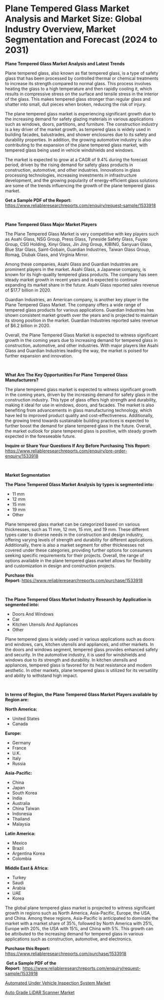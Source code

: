 <p><h1>Plane Tempered Glass Market Analysis and Market Size: Global Industry Overview, Market Segmentation and Forecast (2024 to 2031)</h1></p><p><strong>Plane Tempered Glass Market Analysis and Latest Trends</strong></p>
<p><p>Plane tempered glass, also known as flat tempered glass, is a type of safety glass that has been processed by controlled thermal or chemical treatments to increase its strength compared to normal glass. This process involves heating the glass to a high temperature and then rapidly cooling it, which results in compressive stress on the surface and tensile stress in the interior of the glass. This makes tempered glass stronger than regular glass and shatter into small, dull pieces when broken, reducing the risk of injury.</p><p>The plane tempered glass market is experiencing significant growth due to the increasing demand for safety glazing materials in various applications such as windows, doors, partitions, and furniture. The construction industry is a key driver of the market growth, as tempered glass is widely used in building facades, balustrades, and shower enclosures due to its safety and durability properties. In addition, the growing automotive industry is also contributing to the expansion of the plane tempered glass market, with tempered glass being used in vehicle windshields and windows.</p><p>The market is expected to grow at a CAGR of 9.4% during the forecast period, driven by the rising demand for safety glass products in construction, automotive, and other industries. Innovations in glass processing technologies, increasing investments in infrastructure development, and the growing popularity of energy-efficient glass solutions are some of the trends influencing the growth of the plane tempered glass market.</p></p>
<p><strong>Get a Sample PDF of the Report:&nbsp;</strong> <a href="https://www.reliableresearchreports.com/enquiry/request-sample/1533918">https://www.reliableresearchreports.com/enquiry/request-sample/1533918</a></p>
<p>&nbsp;</p>
<p><strong>Plane Tempered Glass Major Market Players</strong></p>
<p><p>The Plane Tempered Glass Market is very competitive with key players such as Asahi Glass, NSG Group, Press Glass, Tyneside Safety Glass, Fuyao Group, CSG Holding, Xinyi Glass, Jin Jing Group, KIBING, Sanyuan Glass, Blue Star Glass, Saint-Gobain, Guardian Industries, Taiwan Glass Group, Romag, Dlubak Glass, and Virginia Mirror. </p><p>Among these companies, Asahi Glass and Guardian Industries are prominent players in the market. Asahi Glass, a Japanese company, is known for its high-quality tempered glass products. The company has seen steady market growth in recent years and is expected to continue expanding its market share in the future. Asahi Glass reported sales revenue of $17.7 billion in 2020.</p><p>Guardian Industries, an American company, is another key player in the Plane Tempered Glass Market. The company offers a wide range of tempered glass products for various applications. Guardian Industries has shown consistent market growth over the years and is projected to maintain its strong position in the market. Guardian Industries reported sales revenue of $6.2 billion in 2020.</p><p>Overall, the Plane Tempered Glass Market is expected to witness significant growth in the coming years due to increasing demand for tempered glass in construction, automotive, and other industries. With major players like Asahi Glass and Guardian Industries leading the way, the market is poised for further expansion and innovation.</p></p>
<p>&nbsp;</p>
<p><strong>What Are The Key Opportunities For Plane Tempered Glass Manufacturers?</strong></p>
<p><p>The plane tempered glass market is expected to witness significant growth in the coming years, driven by the increasing demand for safety glass in the construction industry. This type of glass offers high strength and durability, making it ideal for use in windows, doors, and facades. The market is also benefiting from advancements in glass manufacturing technology, which have led to improved product quality and cost-effectiveness. Additionally, the growing trend towards sustainable building practices is expected to further boost the demand for plane tempered glass in the future. Overall, the market outlook for plane tempered glass is positive, with steady growth expected in the foreseeable future.</p></p>
<p><strong>Inquire or Share Your Questions If Any Before Purchasing This Report:</strong> <a href="https://www.reliableresearchreports.com/enquiry/pre-order-enquiry/1533918">https://www.reliableresearchreports.com/enquiry/pre-order-enquiry/1533918</a></p>
<p>&nbsp;</p>
<p><strong>Market Segmentation</strong></p>
<p><strong>The Plane Tempered Glass Market Analysis by types is segmented into:</strong></p>
<p><ul><li>11 mm</li><li>12 mm</li><li>15 mm</li><li>19 mm</li><li>Other</li></ul></p>
<p><p>Plane tempered glass market can be categorized based on various thicknesses, such as 11 mm, 12 mm, 15 mm, and 19 mm. These different types cater to diverse needs in the construction and design industry, offering varying levels of strength and durability for different applications. Additionally, there is also a market segment for other thicknesses not covered under these categories, providing further options for consumers seeking specific requirements for their projects. Overall, the range of options available in the plane tempered glass market allows for flexibility and customization in design and construction projects.</p></p>
<p><strong>Purchase this Report:&nbsp;</strong><a href="https://www.reliableresearchreports.com/purchase/1533918">https://www.reliableresearchreports.com/purchase/1533918</a></p>
<p>&nbsp;</p>
<p><strong>The Plane Tempered Glass Market Industry Research by Application is segmented into:</strong></p>
<p><ul><li>Doors And Windows</li><li>Car</li><li>Kitchen Utensils And Appliances</li><li>Other</li></ul></p>
<p><p>Plane tempered glass is widely used in various applications such as doors and windows, cars, kitchen utensils and appliances, and other markets. In the doors and windows segment, tempered glass provides enhanced safety and security. In the automotive industry, it is used for windshields and windows due to its strength and durability. In kitchen utensils and appliances, tempered glass is favored for its heat resistance and modern aesthetic. In other markets, plane tempered glass is utilized for its versatility and ability to withstand high impact.</p></p>
<p>&nbsp;</p>
<p><strong>In terms of Region, the Plane Tempered Glass Market Players available by Region are:</strong></p>
<p>
    <p> <strong> North America: </strong>
        <ul>
            <li>United States</li>
            <li>Canada</li>
        </ul>
        </p> 
    <p> <strong> Europe: </strong>
        <ul>
            <li>Germany</li>
            <li>France</li>
            <li>U.K.</li>
            <li>Italy</li>
            <li>Russia</li>
        </ul>
        </p> 
    <p> <strong> Asia-Pacific: </strong>
        <ul>
            <li>China</li>
            <li>Japan</li>
            <li>South Korea</li>
            <li>India</li>
            <li>Australia</li>
            <li>China Taiwan</li>
            <li>Indonesia</li>
            <li>Thailand</li>
            <li>Malaysia</li>
        </ul>
        </p> 
    <p> <strong> Latin America: </strong>
        <ul>
            <li>Mexico</li>
            <li>Brazil</li>
            <li>Argentina Korea</li>
            <li>Colombia</li>
        </ul>
        </p> 
    <p> <strong> Middle East & Africa: </strong>
        <ul>
            <li>Turkey</li>
            <li>Saudi</li>
            <li>Arabia</li>
            <li>UAE</li>
            <li>Korea</li>
        </ul>
    </p>
    </p>
<p><p>The global plane tempered glass market is projected to witness significant growth in regions such as North America, Asia-Pacific, Europe, the USA, and China. Among these regions, Asia-Pacific is anticipated to dominate the market with a market share of 35%, followed by North America with 25%, Europe with 20%, the USA with 15%, and China with 5%. This growth can be attributed to the increasing demand for tempered glass in various applications such as construction, automotive, and electronics.</p></p>
<p><strong>Purchase this Report: </strong><a href="https://www.reliableresearchreports.com/purchase/1533918">https://www.reliableresearchreports.com/purchase/1533918</a></p>
<p>&nbsp;<strong>Get a Sample PDF of the Report:&nbsp;&nbsp;</strong><a href="https://www.reliableresearchreports.com/enquiry/request-sample/1533918">https://www.reliableresearchreports.com/enquiry/request-sample/1533918</a></p>
<p><strong></strong></p>
<p><p><a href="https://frill-swim-3cd.notion.site/Automated-Under-Vehicle-Inspection-System-Market-Size-Growing-and-Forecasted-for-period-from-2024--cfb7c8b38f9d4ecea902624c88ccfa8b">Automated Under Vehicle Inspection System Market</a></p><p><a href="https://gentle-editor-9db.notion.site/Auto-Grade-LiDAR-Scanner-Market-Size-Growing-and-Forecasted-for-period-from-2024-2031-and-provides-ba77bf514550472bba7c41079c166880">Auto Grade LiDAR Scanner Market</a></p></p>